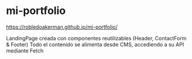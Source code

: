 # mi-portfolio
https://robledoakerman.github.io/mi-portfolio/

LandingPage creada con componentes reutilizables (Header, ContactForm & Footer)
Todo el contenido se alimenta desde CMS, accediendo a su API mediante Fetch 
